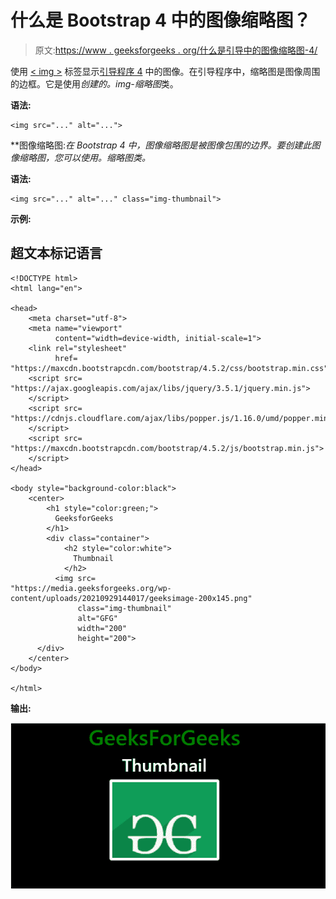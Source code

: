 # 什么是 Bootstrap 4 中的图像缩略图？

> 原文:[https://www . geeksforgeeks . org/什么是引导中的图像缩略图-4/](https://www.geeksforgeeks.org/what-is-image-thumbnail-in-bootstrap-4/)

使用 [< img >](https://www.geeksforgeeks.org/html-img-tag/) 标签显示[引导程序 4](https://www.geeksforgeeks.org/bootstrap-4-introduction/) 中的图像。在引导程序中，缩略图是图像周围的边框。它是使用*创建的。img-缩略图*类。

**语法:**

```
<img src="..." alt="...">
```

**图像缩略图:**在 Bootstrap 4 中，图像缩略图是被图像包围的边界。要创建此图像缩略图，您可以使用*。缩略图类。*

**语法:**

```
<img src="..." alt="..." class="img-thumbnail">
```

**示例:**

## 超文本标记语言

```
<!DOCTYPE html>
<html lang="en">

<head>
    <meta charset="utf-8">
    <meta name="viewport"
          content="width=device-width, initial-scale=1">
    <link rel="stylesheet" 
          href=
"https://maxcdn.bootstrapcdn.com/bootstrap/4.5.2/css/bootstrap.min.css">
    <script src=
"https://ajax.googleapis.com/ajax/libs/jquery/3.5.1/jquery.min.js">
    </script>
    <script src=
"https://cdnjs.cloudflare.com/ajax/libs/popper.js/1.16.0/umd/popper.min.js">
    </script>
    <script src=
"https://maxcdn.bootstrapcdn.com/bootstrap/4.5.2/js/bootstrap.min.js">
    </script>
</head>

<body style="background-color:black">
    <center>
        <h1 style="color:green;">
          GeeksforGeeks
        </h1>
        <div class="container">
            <h2 style="color:white">
              Thumbnail
            </h2> 
          <img src=
"https://media.geeksforgeeks.org/wp-content/uploads/20210929144017/geeksimage-200x145.png" 
               class="img-thumbnail" 
               alt="GFG" 
               width="200" 
               height="200"> 
      </div>
    </center>
</body>

</html>
```

**输出:**

![](img/b2b1004b29c501011ead66ae1fd4e45c.png)